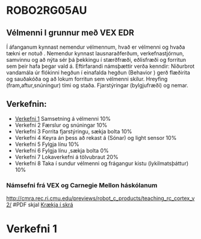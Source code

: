 # ROBO2RG05AU
## Vélmenni I grunnur með VEX EDR
Í áfanganum kynnast nemendur vélmennum, hvað er vélmenni og hvaða tækni er notuð . Nemendur kynnast  lausnaraðferðum, verkefnastjórnun, samvinnu og að nýta sér þá þekkingu í stærðfræði, eðlisfræði og forritun sem þeir hafa þegar vald á.  Eftirfarandi námsþættir verða kenndir: Niðurbrot vandamála úr flókinni  hegðun í einafalda hegðun (Behavior ) gerð flæðirita  og sauðakóða og að lokum forritun sem vélmenni skilur.  Hreyfing (fram,aftur,snúningur) tími og staða. Fjarstýringar (bylgjufræði) og nemar.

## Verkefnin:
* [Verkefni 1](verkefni1/verkefni.md) Samsetning á vélmenni	10% 
* Verkefni 2	Færslur og snúningar	10%
* Verkefni 3	Forrita fjarstýringu, sækja bolta 	10%
* Verkefni 4	Keyra án þess að rekast á (Sónar) og light sensor	10%
* Verkefni 5	Fylgja línu 	10%
* Verkefni 6	Fylgja línu ,sækja bolta 0%
* Verkefni 7	Lokaverkefni á tölvubraut	20%
* Verkefni 8	Taka í sundur vélmenni og frágangur kistu (lykilmatsþáttur)	10%

### Námsefni frá VEX og Carnegie Mellon háskólanum
 http://cmra.rec.ri.cmu.edu/previews/robot_c_products/teaching_rc_cortex_v2/
#PDF skjal
[Krækja í skrá](https://github.com/eirben/rob2a/blob/master/VEX_Lab_Schedule.pdf)
# Verkefni 1
